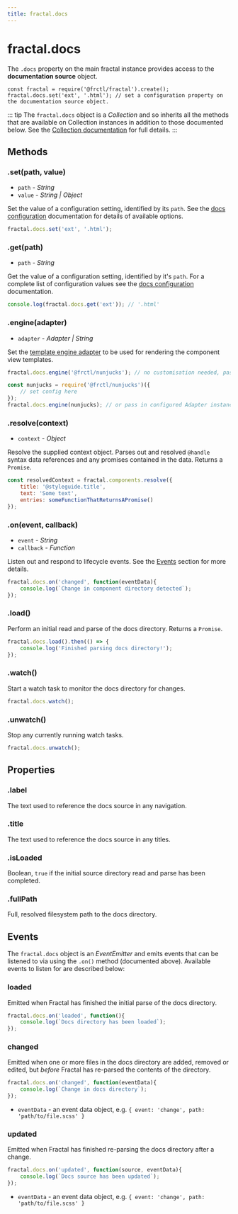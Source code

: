 ```yaml
---
title: fractal.docs
---
```


# fractal.docs

The `.docs` property on the main fractal instance provides access to the **documentation source** object.

```
const fractal = require('@frctl/fractal').create();
fractal.docs.set('ext', '.html'); // set a configuration property on the documentation source object.
```

::: tip
The `fractal.docs` object is a _Collection_ and so inherits all the methods that are available on Collection instances in addition to those documented below. See the [Collection documentation](../entities/collection.html) for full details.
:::

## Methods

### .set(path, value)

* `path` - *String*
* `value` - *String | Object*

Set the value of a configuration setting, identified by its `path`. See the [docs configuration](../../guide/documentation/configuration-reference.html) documentation for details of available options.

```js
fractal.docs.set('ext', '.html');
```

### .get(path)

* `path` - *String*

Get the value of a configuration setting, identified by it's `path`. For a complete list of configuration values see the [docs configuration](../../guide/documentation/configuration-reference.html) documentation.

```js
console.log(fractal.docs.get('ext')); // '.html'
```

### .engine(adapter)

* `adapter` - *Adapter | String*

Set the [template engine adapter](../../guide/customisation/template-engines.html) to be used for rendering the component view templates.

```js
fractal.docs.engine('@frctl/nunjucks'); // no customisation needed, pass string of module name

const nunjucks = require('@frctl/nunjucks')({
    // set config here
});
fractal.docs.engine(nunjucks); // or pass in configured Adapter instance
```

### .resolve(context)

* `context` - *Object*

Resolve the supplied context object. Parses out and resolved `@handle` syntax data references and any promises contained in the data. Returns a `Promise`.

```js
const resolvedContext = fractal.components.resolve({
    title: '@styleguide.title',
    text: 'Some text',
    entries: someFunctionThatReturnsAPromise()
});
```

### .on(event, callback)

* `event` - *String*
* `callback` - *Function*

Listen out and respond to lifecycle events. See the [Events](#events) section for more details.

```js
fractal.docs.on('changed', function(eventData){
	console.log(`Change in component directory detected`);
});
```

### .load()

Perform an initial read and parse of the docs directory. Returns a `Promise`.

```js
fractal.docs.load().then(() => {
	console.log('Finished parsing docs directory!');
});
```

### .watch()

Start a watch task to monitor the docs directory for changes.

```js
fractal.docs.watch();
```

### .unwatch()

Stop any currently running watch tasks.

```js
fractal.docs.unwatch();
```


## Properties

### .label

The text used to reference the docs source in any navigation.

### .title

The text used to reference the docs source in any titles.

### .isLoaded

Boolean, `true` if the initial source directory read and parse has been completed.

### .fullPath

Full, resolved filesystem path to the docs directory.


## Events

The `fractal.docs` object is an _EventEmitter_ and emits events that can be listened to via using the `.on()` method (documented above). Available events to listen for are described below:

### loaded

Emitted when Fractal has finished the initial parse of the docs directory.

```js
fractal.docs.on('loaded', function(){
	console.log(`Docs directory has been loaded`);
});
```

### changed

Emitted when one or more files in the docs directory are added, removed or edited, but _before_ Fractal has re-parsed the contents of the directory.

```js
fractal.docs.on('changed', function(eventData){
	console.log(`Change in docs directory`);
});
```

* `eventData` - an event data object, e.g. `{ event: 'change', path: 'path/to/file.scss' }`

### updated

Emitted when Fractal has finished re-parsing the docs directory after a change.

```js
fractal.docs.on('updated', function(source, eventData){
	console.log(`Docs source has been updated`);
});
```

* `eventData` - an event data object, e.g. `{ event: 'change', path: 'path/to/file.scss' }`
